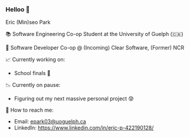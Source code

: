 ### Helloo 👋

Eric (Min)seo Park

:books: Software Engineering Co-op Student at the University of Guelph (:canada:)

:briefcase: Software Developer Co-op @ (Incoming) Clear Software, (Former) NCR

:chart_with_upwards_trend: Currently working on:
- School finals 🤔

:chart_with_downwards_trend: Currently on pause:
 - Figuring out my next massive personal project :cold_sweat:

:calling: How to reach me:
- Email: epark03@uoguelph.ca
- LinkedIn: https://www.linkedin.com/in/eric-p-422190128/

<!--
**minericpark/minericpark** is a ✨ _special_ ✨ repository because its `README.md` (this file) appears on your GitHub profile.

Here are some ideas to get you started:

- 🔭 I’m currently working on ...
- 🌱 I’m currently learning ...
- 👯 I’m looking to collaborate on ...
- 🤔 I’m looking for help with ...
- 💬 Ask me about ...
- 📫 How to reach me: ...
- 😄 Pronouns: ...
- ⚡ Fun fact: ...
-->
